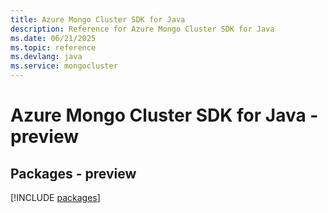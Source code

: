 ```yaml
---
title: Azure Mongo Cluster SDK for Java
description: Reference for Azure Mongo Cluster SDK for Java
ms.date: 06/21/2025
ms.topic: reference
ms.devlang: java
ms.service: mongocluster
---
```

# Azure Mongo Cluster SDK for Java - preview
## Packages - preview
[!INCLUDE [packages](mongo-cluster-index.md)]